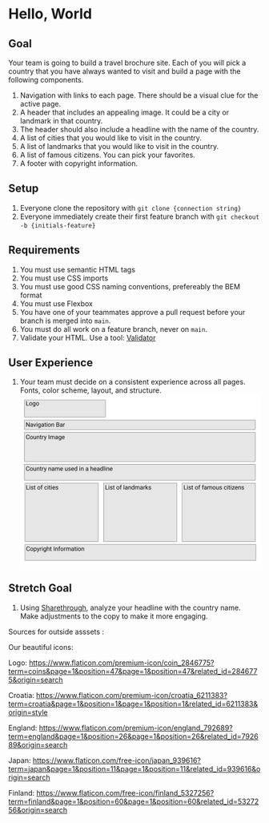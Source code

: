 # Hello, World

## Goal

Your team is going to build a travel brochure site. Each of you will pick a country that you have always wanted to visit and build a page with the following components.

1. Navigation with links to each page. There should be a visual clue for the active page.
1. A header that includes an appealing image. It could be a city or landmark in that country.
1. The header should also include a headline with the name of the country.
1. A list of cities that you would like to visit in the country.
1. A list of landmarks that you would like to visit in the country.
1. A list of famous citizens. You can pick your favorites.
1. A footer with copyright information.

## Setup

1. Everyone clone the repository with `git clone {connection string}`
1. Everyone immediately create their first feature branch with `git checkout -b {initials-feature}`

## Requirements

1. You must use semantic HTML tags
1. You must use CSS imports
1. You must use good CSS naming conventions, prefereably the BEM format
1. You must use Flexbox
1. You have one of your teammates approve a pull request before your branch is merged into `main`.
1. You must do all work on a feature branch, never on `main`.
1. Validate your HTML. Use a tool: [Validator](https://validator.w3.org/)

## User Experience

1. Your team must decide on a consistent experience across all pages. Fonts, color scheme, layout, and structure.
   ![Hello World Layout](./hello-world-wireframe.png)

## Stretch Goal

1. Using [Sharethrough](https://headlines.sharethrough.com/), analyze your headline with the country name. Make adjustments to the copy to make it more engaging.

Sources for outside asssets :

Our beautiful icons:

Logo: https://www.flaticon.com/premium-icon/coin_2846775?term=coins&page=1&position=47&page=1&position=47&related_id=2846775&origin=search

Croatia: https://www.flaticon.com/premium-icon/croatia_6211383?term=croatia&page=1&position=1&page=1&position=1&related_id=6211383&origin=style

England: https://www.flaticon.com/premium-icon/england_792689?term=england&page=1&position=26&page=1&position=26&related_id=792689&origin=search

Japan: https://www.flaticon.com/free-icon/japan_939616?term=japan&page=1&position=11&page=1&position=11&related_id=939616&origin=search

Finland: https://www.flaticon.com/free-icon/finland_5327256?term=finland&page=1&position=60&page=1&position=60&related_id=5327256&origin=search
